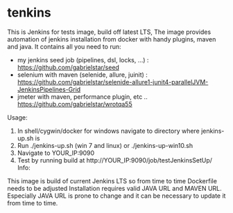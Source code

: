 # tenkins

This is Jenkins for tests image, build off latest LTS,  The image provides automation of jenkins installation from docker with handy plugins, maven and java. It contains all you need to run:

- my jenkins seed job (pipelines, dsl, locks, ...) : https://github.com/gabrielstar/seed
- selenium with maven (selenide, allure, juinit) : https://github.com/gabrielstar/selenide-allure1-junit4-parallelJVM-JenkinsPipelines-Grid
- jmeter with maven, performance plugin, etc .. https://github.com/gabrielstar/wrotqa55

Usage:

1. In shell/cygwin/docker for windows navigate to directory where jenkins-up.sh is
2. Run ./jenkins-up.sh (win 7 and linux) or ./jenkins-up-win10.sh
3. Navigate to YOUR_IP:9090
4. Test by running build at http://YOUR_IP:9090/job/testJenkinsSetUp/
Info:

This image is build of current Jenkins LTS so from time to time Dockerfile needs to be adjusted
Installation requires valid JAVA URL and MAVEN URL. Especially JAVA URL is prone to change and it can be necessary to update it from time to time.
